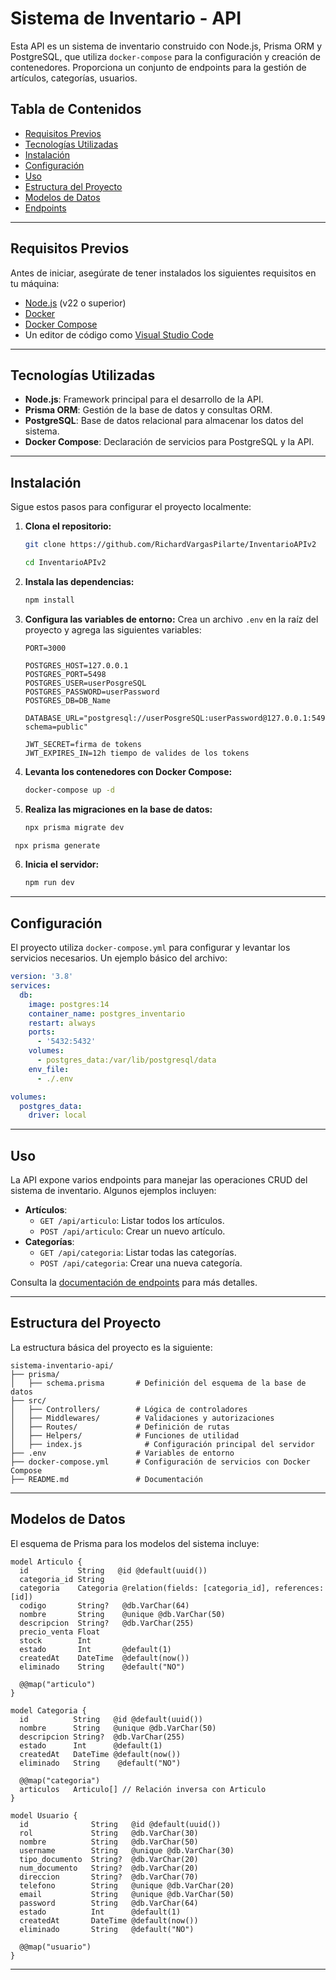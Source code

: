 # Sistema de Inventario - API

Esta API es un sistema de inventario construido con Node.js, Prisma ORM y PostgreSQL, que utiliza `docker-compose` para la configuración y creación de contenedores. Proporciona un conjunto de endpoints para la gestión de artículos, categorías, usuarios.

## Tabla de Contenidos

- [Requisitos Previos](#requisitos-previos)
- [Tecnologías Utilizadas](#tecnolog%C3%ADas-utilizadas)
- [Instalación](#instalaci%C3%B3n)
- [Configuración](#configuraci%C3%B3n)
- [Uso](#uso)
- [Estructura del Proyecto](#estructura-del-proyecto)
- [Modelos de Datos](#modelos-de-datos)
- [Endpoints](#endpoints)

---

## Requisitos Previos

Antes de iniciar, asegúrate de tener instalados los siguientes requisitos en tu máquina:

- [Node.js](https://nodejs.org/) (v22 o superior)
- [Docker](https://www.docker.com/)
- [Docker Compose](https://docs.docker.com/compose/)
- Un editor de código como [Visual Studio Code](https://code.visualstudio.com/)

---

## Tecnologías Utilizadas

- **Node.js**: Framework principal para el desarrollo de la API.
- **Prisma ORM**: Gestión de la base de datos y consultas ORM.
- **PostgreSQL**: Base de datos relacional para almacenar los datos del sistema.
- **Docker Compose**: Declaración de servicios para PostgreSQL y la API.

---

## Instalación

Sigue estos pasos para configurar el proyecto localmente:

1. **Clona el repositorio:**

   ```bash
   git clone https://github.com/RichardVargasPilarte/InventarioAPIv2
   
   cd InventarioAPIv2
   ```

2. **Instala las dependencias:**

   ```bash
   npm install
   ```

3. **Configura las variables de entorno:** Crea un archivo `.env` en la raíz del proyecto y agrega las siguientes variables:

   ```env
   PORT=3000

   POSTGRES_HOST=127.0.0.1
   POSTGRES_PORT=5498
   POSTGRES_USER=userPosgreSQL
   POSTGRES_PASSWORD=userPassword
   POSTGRES_DB=DB_Name

   DATABASE_URL="postgresql://userPosgreSQL:userPassword@127.0.0.1:5498/DB_Name?schema=public"

   JWT_SECRET=firma de tokens
   JWT_EXPIRES_IN=12h tiempo de valides de los tokens
   ```

4. **Levanta los contenedores con Docker Compose:**

   ```bash
   docker-compose up -d
   ```

5. **Realiza las migraciones en la base de datos:**

   ```bash
   npx prisma migrate dev
   ```

  ```bash
   npx prisma generate
   ```

6. **Inicia el servidor:**

   ```bash
   npm run dev
   ```

---

## Configuración

El proyecto utiliza `docker-compose.yml` para configurar y levantar los servicios necesarios. Un ejemplo básico del archivo:

```yaml
version: '3.8'
services:
  db:
    image: postgres:14
    container_name: postgres_inventario
    restart: always
    ports:
      - '5432:5432'
    volumes:
      - postgres_data:/var/lib/postgresql/data
    env_file:
      - ./.env

volumes:
  postgres_data:
    driver: local
```

---

## Uso

La API expone varios endpoints para manejar las operaciones CRUD del sistema de inventario. Algunos ejemplos incluyen:

- **Artículos**:
  - `GET /api/articulo`: Listar todos los artículos.
  - `POST /api/articulo`: Crear un nuevo artículo.
- **Categorías**:
  - `GET /api/categoria`: Listar todas las categorías.
  - `POST /api/categoria`: Crear una nueva categoría.

Consulta la [documentación de endpoints](#endpoints) para más detalles.

---

## Estructura del Proyecto

La estructura básica del proyecto es la siguiente:

```plaintext
sistema-inventario-api/
├── prisma/
│   ├── schema.prisma       # Definición del esquema de la base de datos
├── src/
│   ├── Controllers/        # Lógica de controladores
│   ├── Middlewares/        # Validaciones y autorizaciones
│   ├── Routes/             # Definición de rutas
│   ├── Helpers/            # Funciones de utilidad
│   ├── index.js              # Configuración principal del servidor
├── .env                    # Variables de entorno
├── docker-compose.yml      # Configuración de servicios con Docker Compose
├── README.md               # Documentación
```

---

## Modelos de Datos

El esquema de Prisma para los modelos del sistema incluye:

```prisma
model Articulo {
  id           String   @id @default(uuid()) 
  categoria_id String
  categoria    Categoria @relation(fields: [categoria_id], references: [id])
  codigo       String?   @db.VarChar(64)
  nombre       String    @unique @db.VarChar(50)
  descripcion  String?   @db.VarChar(255)
  precio_venta Float
  stock        Int
  estado       Int       @default(1)
  createdAt    DateTime  @default(now())
  eliminado    String    @default("NO")

  @@map("articulo")
}

model Categoria {
  id          String   @id @default(uuid())
  nombre      String   @unique @db.VarChar(50)
  descripcion String?  @db.VarChar(255)
  estado      Int      @default(1)
  createdAt   DateTime @default(now())
  eliminado   String    @default("NO")

  @@map("categoria")
  articulos   Articulo[] // Relación inversa con Articulo
}

model Usuario {
  id              String   @id @default(uuid()) 
  rol             String   @db.VarChar(30)
  nombre          String   @db.VarChar(50)
  username        String   @unique @db.VarChar(30)
  tipo_documento  String?  @db.VarChar(20)
  num_documento   String?  @db.VarChar(20)
  direccion       String?  @db.VarChar(70)
  telefono        String   @unique @db.VarChar(20)
  email           String   @unique @db.VarChar(50)
  password        String   @db.VarChar(64)
  estado          Int      @default(1)
  createdAt       DateTime @default(now())
  eliminado       String   @default("NO")

  @@map("usuario")
}
```
---
